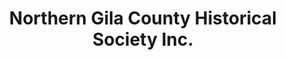 ---
layout: repo
title: "Northern Gila County Historical Society Inc."
id: 13193
permalink: repos/13193/
---